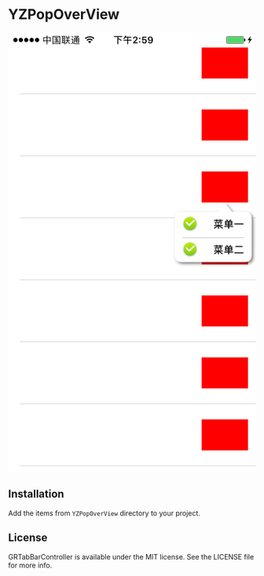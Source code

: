 # YZPopOverView

[![iPhone screenshot](Screenshots/iPhone.png)](Screenshots/iPhone.png)

## Installation

Add the items from `YZPopOverView` directory to your project. 

## License

GRTabBarController is available under the MIT license. See the LICENSE file for more info.
